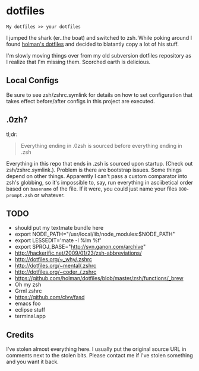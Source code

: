 dotfiles
========

    My dotfiles >> your dotfiles

I jumped the shark (er..the boat) and switched to zsh. While poking around I found [holman's dotfiles](https://github.com/holman/dotfiles) and decided to blatantly copy a lot of his stuff.

I'm slowly moving things over from my old subversion dotfiles repository as I realize that I'm missing them. Scorched earth is delicious.

Local Configs
-------------

Be sure to see zsh/zshrc.symlink for details on how to set configuration that takes effect before/after configs in this project are executed.

.0zh?
-----

tl;dr:

> Everything ending in .0zsh is sourced before everything ending in .zsh

Everything in this repo that ends in .zsh is sourced upon startup. (Check out zsh/zshrc.symlink.). Problem is there are bootstrap issues. Some things depend on other things. Apparently I can't pass a custom comparator into zsh's globbing, so it's impossible to, say, run everything in asciibetical order based on `basename` of the file. If it were, you could just name your files `000-prompt.zsh` or whatever.


TODO
----

- should put my textmate bundle here
- export NODE_PATH="/usr/local/lib/node_modules:$NODE_PATH"
- export LESSEDIT='mate -l %lm %f'
- export SPROJ_BASE="http://svn.ganon.com/archive"
- http://hackerific.net/2009/01/23/zsh-abbreviations/
- http://dotfiles.org/~_why/.zshrc
- http://dotfiles.org/~mental/.zshrc
- http://dotfiles.org/~coder_/.zshrc
- https://github.com/holman/dotfiles/blob/master/zsh/functions/_brew
- Oh my zsh
- Grml zshrc
- https://github.com/clvv/fasd
- emacs foo
- eclipse stuff
- terminal.app

Credits
-------

I've stolen almost everything here.  I usually put the original source URL in comments next to the stolen bits.  Please contact me if I've stolen something and you want it back.



